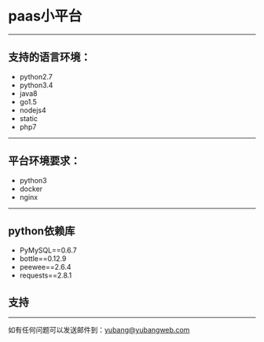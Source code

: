 # paas小平台

* * * * *

## 支持的语言环境：
* python2.7
* python3.4
* java8
* go1.5
* nodejs4
* static
* php7

* * * * *

## 平台环境要求：
* python3
* docker
* nginx

* * * * *

## python依赖库
* PyMySQL==0.6.7
* bottle==0.12.9
* peewee==2.6.4
* requests==2.8.1

## 支持
* * * * *
如有任何问题可以发送邮件到：yubang@yubangweb.com
